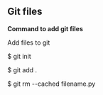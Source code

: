 ## Git files

**Command to add git files**

Add files to git 

  $ git init

$ git add .

$ git rm --cached filename.py
